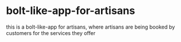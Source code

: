 # bolt-like-app-for-artisans
this is a bolt-like-app for artisans, where artisans are being booked by customers for the services they offer  
